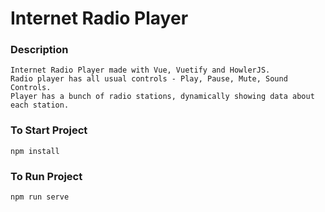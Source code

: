 # Internet Radio Player
### Description
```
Internet Radio Player made with Vue, Vuetify and HowlerJS.
Radio player has all usual controls - Play, Pause, Mute, Sound Controls.
Player has a bunch of radio stations, dynamically showing data about each station.
```
### To Start Project
```
npm install
```
### To Run Project
```
npm run serve
```